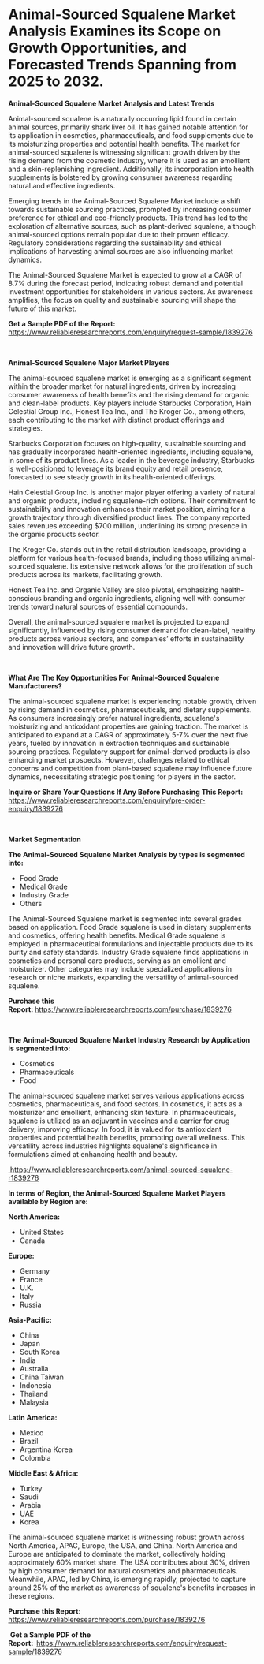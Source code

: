<p><h1>Animal-Sourced Squalene Market Analysis Examines its Scope on Growth Opportunities, and Forecasted Trends Spanning from 2025 to 2032.</h1></p><p><strong>Animal-Sourced Squalene Market Analysis and Latest Trends</strong></p>
<p><p>Animal-sourced squalene is a naturally occurring lipid found in certain animal sources, primarily shark liver oil. It has gained notable attention for its application in cosmetics, pharmaceuticals, and food supplements due to its moisturizing properties and potential health benefits. The market for animal-sourced squalene is witnessing significant growth driven by the rising demand from the cosmetic industry, where it is used as an emollient and a skin-replenishing ingredient. Additionally, its incorporation into health supplements is bolstered by growing consumer awareness regarding natural and effective ingredients.</p><p>Emerging trends in the Animal-Sourced Squalene Market include a shift towards sustainable sourcing practices, prompted by increasing consumer preference for ethical and eco-friendly products. This trend has led to the exploration of alternative sources, such as plant-derived squalene, although animal-sourced options remain popular due to their proven efficacy. Regulatory considerations regarding the sustainability and ethical implications of harvesting animal sources are also influencing market dynamics.</p><p>The Animal-Sourced Squalene Market is expected to grow at a CAGR of 8.7% during the forecast period, indicating robust demand and potential investment opportunities for stakeholders in various sectors. As awareness amplifies, the focus on quality and sustainable sourcing will shape the future of this market.</p></p>
<p><strong>Get a Sample PDF of the Report:&nbsp;</strong> <a href="https://www.reliableresearchreports.com/enquiry/request-sample/1839276?utm_campaign=3321&utm_medium=2&utm_source=Github&utm_content=ia&utm_term=19042025&utm_id=animal-sourced-squalene">https://www.reliableresearchreports.com/enquiry/request-sample/1839276</a></p>
<p>&nbsp;</p>
<p><strong>Animal-Sourced Squalene Major Market Players</strong></p>
<p><p>The animal-sourced squalene market is emerging as a significant segment within the broader market for natural ingredients, driven by increasing consumer awareness of health benefits and the rising demand for organic and clean-label products. Key players include Starbucks Corporation, Hain Celestial Group Inc., Honest Tea Inc., and The Kroger Co., among others, each contributing to the market with distinct product offerings and strategies.</p><p>Starbucks Corporation focuses on high-quality, sustainable sourcing and has gradually incorporated health-oriented ingredients, including squalene, in some of its product lines. As a leader in the beverage industry, Starbucks is well-positioned to leverage its brand equity and retail presence, forecasted to see steady growth in its health-oriented offerings.</p><p>Hain Celestial Group Inc. is another major player offering a variety of natural and organic products, including squalene-rich options. Their commitment to sustainability and innovation enhances their market position, aiming for a growth trajectory through diversified product lines. The company reported sales revenues exceeding $700 million, underlining its strong presence in the organic products sector.</p><p>The Kroger Co. stands out in the retail distribution landscape, providing a platform for various health-focused brands, including those utilizing animal-sourced squalene. Its extensive network allows for the proliferation of such products across its markets, facilitating growth.</p><p>Honest Tea Inc. and Organic Valley are also pivotal, emphasizing health-conscious branding and organic ingredients, aligning well with consumer trends toward natural sources of essential compounds.</p><p>Overall, the animal-sourced squalene market is projected to expand significantly, influenced by rising consumer demand for clean-label, healthy products across various sectors, and companies’ efforts in sustainability and innovation will drive future growth.</p></p>
<p>&nbsp;</p>
<p><strong>What Are The Key Opportunities For Animal-Sourced Squalene Manufacturers?</strong></p>
<p><p>The animal-sourced squalene market is experiencing notable growth, driven by rising demand in cosmetics, pharmaceuticals, and dietary supplements. As consumers increasingly prefer natural ingredients, squalene's moisturizing and antioxidant properties are gaining traction. The market is anticipated to expand at a CAGR of approximately 5-7% over the next five years, fueled by innovation in extraction techniques and sustainable sourcing practices. Regulatory support for animal-derived products is also enhancing market prospects. However, challenges related to ethical concerns and competition from plant-based squalene may influence future dynamics, necessitating strategic positioning for players in the sector.</p></p>
<p><strong>Inquire or Share Your Questions If Any Before Purchasing This Report:</strong> <a href="https://www.reliableresearchreports.com/enquiry/pre-order-enquiry/1839276?utm_campaign=3321&utm_medium=2&utm_source=Github&utm_content=ia&utm_term=19042025&utm_id=animal-sourced-squalene">https://www.reliableresearchreports.com/enquiry/pre-order-enquiry/1839276</a></p>
<p>&nbsp;</p>
<p><strong>Market Segmentation</strong></p>
<p><strong>The Animal-Sourced Squalene Market Analysis by types is segmented into:</strong></p>
<p><ul><li>Food Grade</li><li>Medical Grade</li><li>Industry Grade</li><li>Others</li></ul></p>
<p><p>The Animal-Sourced Squalene market is segmented into several grades based on application. Food Grade squalene is used in dietary supplements and cosmetics, offering health benefits. Medical Grade squalene is employed in pharmaceutical formulations and injectable products due to its purity and safety standards. Industry Grade squalene finds applications in cosmetics and personal care products, serving as an emollient and moisturizer. Other categories may include specialized applications in research or niche markets, expanding the versatility of animal-sourced squalene.</p></p>
<p><strong>Purchase this Report:&nbsp;</strong><a href="https://www.reliableresearchreports.com/purchase/1839276?utm_campaign=3321&utm_medium=2&utm_source=Github&utm_content=ia&utm_term=19042025&utm_id=animal-sourced-squalene">https://www.reliableresearchreports.com/purchase/1839276</a></p>
<p>&nbsp;</p>
<p><strong>The Animal-Sourced Squalene Market Industry Research by Application is segmented into:</strong></p>
<p><ul><li>Cosmetics</li><li>Pharmaceuticals</li><li>Food</li></ul></p>
<p><p>The animal-sourced squalene market serves various applications across cosmetics, pharmaceuticals, and food sectors. In cosmetics, it acts as a moisturizer and emollient, enhancing skin texture. In pharmaceuticals, squalene is utilized as an adjuvant in vaccines and a carrier for drug delivery, improving efficacy. In food, it is valued for its antioxidant properties and potential health benefits, promoting overall wellness. This versatility across industries highlights squalene's significance in formulations aimed at enhancing health and beauty.</p></p>
<p><a href="https://www.reliableresearchreports.com/animal-sourced-squalene-r1839276?utm_campaign=3321&utm_medium=2&utm_source=Github&utm_content=ia&utm_term=19042025&utm_id=animal-sourced-squalene">&nbsp;https://www.reliableresearchreports.com/animal-sourced-squalene-r1839276</a></p>
<p><strong>In terms of Region, the Animal-Sourced Squalene Market Players available by Region are:</strong></p>
<p>
    <p> <strong> North America: </strong>
        <ul>
            <li>United States</li>
            <li>Canada</li>
        </ul>
        </p> 
    <p> <strong> Europe: </strong>
        <ul>
            <li>Germany</li>
            <li>France</li>
            <li>U.K.</li>
            <li>Italy</li>
            <li>Russia</li>
        </ul>
        </p> 
    <p> <strong> Asia-Pacific: </strong>
        <ul>
            <li>China</li>
            <li>Japan</li>
            <li>South Korea</li>
            <li>India</li>
            <li>Australia</li>
            <li>China Taiwan</li>
            <li>Indonesia</li>
            <li>Thailand</li>
            <li>Malaysia</li>
        </ul>
        </p> 
    <p> <strong> Latin America: </strong>
        <ul>
            <li>Mexico</li>
            <li>Brazil</li>
            <li>Argentina Korea</li>
            <li>Colombia</li>
        </ul>
        </p> 
    <p> <strong> Middle East & Africa: </strong>
        <ul>
            <li>Turkey</li>
            <li>Saudi</li>
            <li>Arabia</li>
            <li>UAE</li>
            <li>Korea</li>
        </ul>
    </p>
    </p>
<p><p>The animal-sourced squalene market is witnessing robust growth across North America, APAC, Europe, the USA, and China. North America and Europe are anticipated to dominate the market, collectively holding approximately 60% market share. The USA contributes about 30%, driven by high consumer demand for natural cosmetics and pharmaceuticals. Meanwhile, APAC, led by China, is emerging rapidly, projected to capture around 25% of the market as awareness of squalene's benefits increases in these regions.</p></p>
<p><strong>Purchase this Report: </strong><a href="https://www.reliableresearchreports.com/purchase/1839276?utm_campaign=3321&utm_medium=2&utm_source=Github&utm_content=ia&utm_term=19042025&utm_id=animal-sourced-squalene">https://www.reliableresearchreports.com/purchase/1839276</a></p>
<p>&nbsp;<strong>Get a Sample PDF of the Report:&nbsp;&nbsp;</strong><a href="https://www.reliableresearchreports.com/enquiry/request-sample/1839276?utm_campaign=3321&utm_medium=2&utm_source=Github&utm_content=ia&utm_term=19042025&utm_id=animal-sourced-squalene">https://www.reliableresearchreports.com/enquiry/request-sample/1839276</a></p>
<p><strong></strong></p>
<p><p></p><p></p><p></p></p>